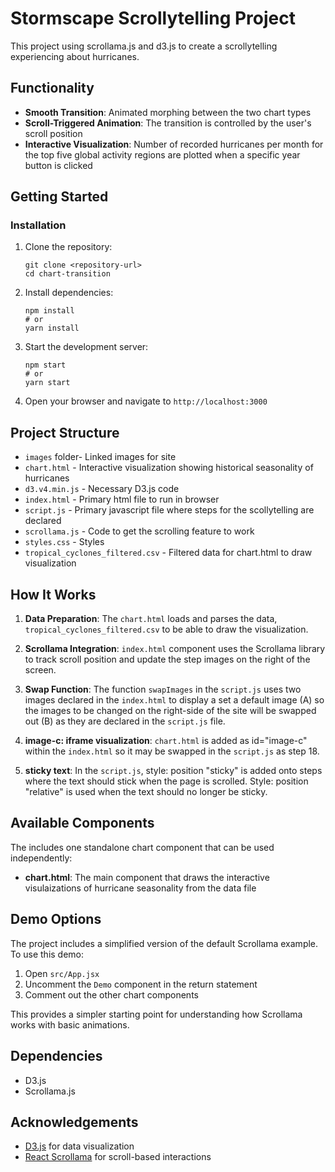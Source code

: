 # Stormscape Scrollytelling Project

This project using scrollama.js and d3.js to create a scrollytelling experiencing about hurricanes.

## Functionality

- **Smooth Transition**: Animated morphing between the two chart types
- **Scroll-Triggered Animation**: The transition is controlled by the user's scroll position
- **Interactive Visualization**: Number of recorded hurricanes per month for the top five global activity regions are plotted when a specific year button is clicked

## Getting Started

### Installation

1. Clone the repository:

   ```
   git clone <repository-url>
   cd chart-transition
   ```

2. Install dependencies:

   ```
   npm install
   # or
   yarn install
   ```

3. Start the development server:

   ```
   npm start
   # or
   yarn start
   ```

4. Open your browser and navigate to `http://localhost:3000`

## Project Structure

  - `images` folder- Linked images for site
  - `chart.html` - Interactive visualization showing historical seasonality of hurricanes
  - `d3.v4.min.js` - Necessary D3.js code
  - `index.html` - Primary html file to run in browser
  - `script.js` - Primary javascript file where steps for the scollytelling are declared
  - `scrollama.js` - Code to get the scrolling feature to work
  - `styles.css` - Styles
  - `tropical_cyclones_filtered.csv` - Filtered data for chart.html to draw visualization

## How It Works

1. **Data Preparation**: The `chart.html` loads and parses the data, `tropical_cyclones_filtered.csv` to be able to draw the visualization.

2. **Scrollama Integration**: `index.html` component uses the Scrollama library to track scroll position and update the step images on the right of the screen.

3. **Swap Function**: The function `swapImages` in the `script.js` uses two images declared in the `index.html` to display a set a default image (A) so the images to be changed on the right-side of the site will be swapped out (B) as they are declared in the `script.js` file.

4. **image-c: iframe visualization**: `chart.html` is added as id="image-c" within the `index.html` so it may be swapped in the `script.js` as step 18.

5. **sticky text**: In the `script.js`, style: position "sticky" is added onto steps where the text should stick when the page is scrolled. Style: position "relative" is used when the text should no longer be sticky.

## Available Components

The includes one standalone chart component that can be used independently:

- **chart.html**: The main component that draws the interactive visulaizations of hurricane seasonality from the data file

## Demo Options

The project includes a simplified version of the default Scrollama example. To use this demo:

1. Open `src/App.jsx`
2. Uncomment the `Demo` component in the return statement
3. Comment out the other chart components

This provides a simpler starting point for understanding how Scrollama works with basic animations.


## Dependencies

- D3.js
- Scrollama.js


## Acknowledgements

- [D3.js](https://d3js.org/) for data visualization
- [React Scrollama](https://github.com/jsonkao/react-scrollama) for scroll-based interactions
